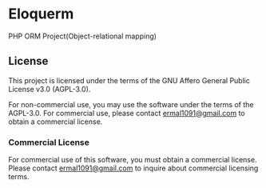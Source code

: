 # Eloquerm
PHP ORM Project(Object-relational mapping)

## License

This project is licensed under the terms of the GNU Affero General Public License v3.0 (AGPL-3.0).

For non-commercial use, you may use the software under the terms of the AGPL-3.0. For commercial use, please contact ermal1091@gmail.com to obtain a commercial license.

### Commercial License

For commercial use of this software, you must obtain a commercial license. Please contact ermal1091@gmail.com to inquire about commercial licensing terms.

